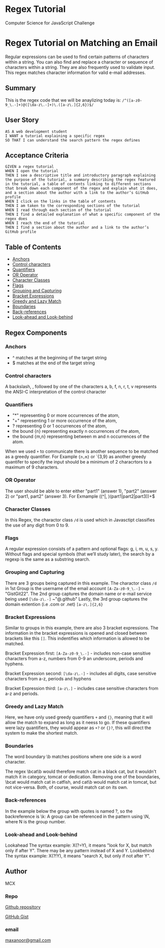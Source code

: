 # Regex Tutorial

Computer Science for JavaScript Challenge


# Regex Tutorial on Matching an Email

Regular expressions can be used to find certain patterns of characters within a string. You can also find and replace a character or sequence of characters within a string. They are also frequently used to validate input. This regex matches character information for valid e-mail addresses.

## Summary

This is the regex code that we will be anaylizing today is: `/^([a-z0-9_\.-]+)@([\da-z\.-]+)\.([a-z\.]{2,6})$/`

## User Story
  
```
AS A web development student
I WANT a tutorial explaining a specific regex
SO THAT I can understand the search pattern the regex defines
```
  
## Acceptance Criteria
  
``` 
GIVEN a regex tutorial
WHEN I open the tutorial
THEN I see a descriptive title and introductory paragraph explaining the purpose of the tutorial, a summary describing the regex featured in the tutorial, a table of contents linking to different sections that break down each component of the regex and explain what it does, and a section about the author with a link to the author’s GitHub profile
WHEN I click on the links in the table of contents
THEN I am taken to the corresponding sections of the tutorial
WHEN I read through each section of the tutorial
THEN I find a detailed explanation of what a specific component of the regex does
WHEN I reach the end of the tutorial
THEN I find a section about the author and a link to the author’s GitHub profile
```

## Table of Contents

- [Anchors](#anchors)
- [Control characters](#Control-characters)
- [Quantifiers](#quantifiers)
- [OR Operator](#or-operator)
- [Character Classes](#character-classes)
- [Flags](#flags)
- [Grouping and Capturing](#grouping-and-capturing)
- [Bracket Expressions](#bracket-expressions)
- [Greedy and Lazy Match](#greedy-and-lazy-match)
- [Boundaries](#boundaries)
- [Back-references](#back-references)
- [Look-ahead and Look-behind](#look-ahead-and-look-behind)

## Regex Components

### Anchors
- ^ matches at the beginning of the target string
- $ matches at the end of the target string

### Control characters

A backslash, \, followed by one of the characters a, b, f, n, r, t, v represents the ANSI-C interpretation of the control character

### Quantifiers
 - "*"   representing 0 or more occurrences of the atom,
 - "+"   representing 1 or more occurrence of the atom,
 - ?   representing 0 or 1 occurrences of the atom,
 - the bound {n}   representing exactly n occurrences of the atom,
 - the bound {m,n}   representing between m and n occurrences of the atom.

When we used `+` to communicate there is another sequence to be matched as a greedy quantifier. For Example `{n,m}` or `{3,9} as another greedy quantifer to specify the input should be a minimum of 2 characrtors to a maximum of 9 characters.

### OR Operator
The user should be able to enter either "part1" (answer 1), "part2" (answer 2) or "part1, part2" (answer 3). For Exmample ((^|, )(part1|part2|part3))+$

### Character Classes
In this Regex, the charactor class `/d` is used which in Javasctipt classifies the use of any digit from 0 to 9.

### Flags
A regular expression consists of a pattern and optional flags: g, i, m, u, s, y.
Without flags and special symbols (that we’ll study later), the search by a regexp is the same as a substring search.

### Grouping and Capturing
There are 3 groups being captured in this example. The charactor class `/d` in 1st Group is the username of the email account `[A-Za-z0-9_\.-]` ~ "GistGit22". The 2nd group captures the domain name or e-mail service being used `[\da-z\.-]` ~"@.github" Lastly, the 3rd group captures the domain extention (i.e .com or .net) `[a-z\.]{2,6}`

### Bracket Expressions
Similar to groups in this example, there are also 3 bracket expressions. The information in the bracket expressions is opened and closed between brackets like this `[]`. This indentifies which information is allowed to be matched.

Bracket Expression first: `[A-Za-z0-9_\.-]` - includes non-case sensitive characters from a-z, numbers from 0-9 an underscore, periods and hyphens.

Bracket Expression second: `[\da-z\.-]`   - includes all digits, case sensitive characters from a-z, periods and hyphens

Bracket Expression third: `[a-z\.]`      - includes case sensitive characters from a-z and periods.

### Greedy and Lazy Match
Here, we have only used greedy quantifiers `+` and `{}`, meaning that it will allow the match to expand as long as it neess to go. If these quantifiers were lazy quantifiers, they would appear as `+?` or `{}?`, this will direct the system to make the shortest match.

### Boundaries
The word boundary \b matches positions where one side is a word character. 

The regex \bcat\b would therefore match cat in a black cat, but it wouldn't match it in category, tomcat or dedication. Removing one of the boundaries, \bcat would match cat in catfish, and cat\b would match cat in tomcat, but not vice-versa. Both, of course, would match cat on its own.

### Back-references
In the example below the group with quotes is named ?<quote>, so the backreference is \k<quote>:
A group can be referenced in the pattern using \N, where N is the group number.

### Look-ahead and Look-behind
Lookahead The syntax example: X(?=Y), it means "look for X, but match only if after Y". There may be any pattern instead of X and Y.
Lookbehind The syntax example: X(?!Y), it means "search X, but only if not after Y".

## Author

MCX

### Repo

[Github repository](https://github.com/Mcnoor/Challenge-Module17-BC) <br>

[GitHub Gist](https://gist.githubusercontent.com/Mcnoor/c0ce000be899549046fbf9485d012011/raw/5180442f9626fb1f4f654488ad55a16d6f672216/Computer%2520Science%2520for%2520JavaScript%2520Challenge:%2520Regex%2520Tutorial)

### email

maxanoor@gmail.com
